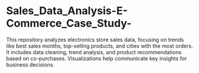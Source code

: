 # Sales_Data_Analysis-E-Commerce_Case_Study-
This repository analyzes electronics store sales data, focusing on trends like best sales months, top-selling products, and cities with the most orders. It includes data cleaning, trend analysis, and product recommendations based on co-purchases. Visualizations help communicate key insights for business decisions.
